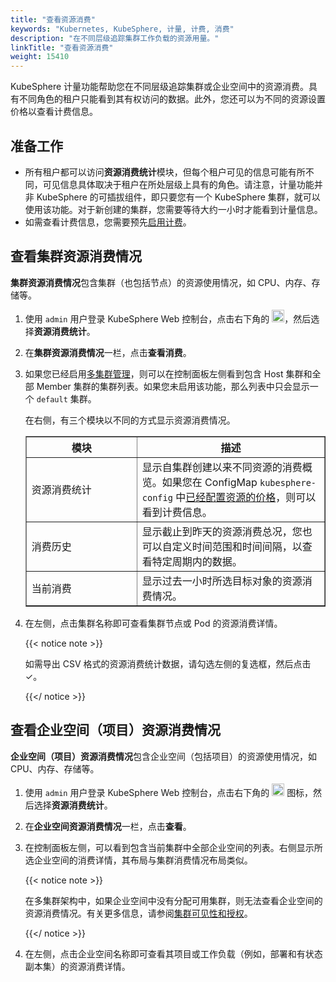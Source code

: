 ```yaml
---
title: "查看资源消费"
keywords: "Kubernetes, KubeSphere, 计量, 计费, 消费"
description: "在不同层级追踪集群工作负载的资源用量。"
linkTitle: "查看资源消费"
weight: 15410
---
```


KubeSphere 计量功能帮助您在不同层级追踪集群或企业空间中的资源消费。具有不同角色的租户只能看到其有权访问的数据。此外，您还可以为不同的资源设置价格以查看计费信息。

## 准备工作 

- 所有租户都可以访问**资源消费统计**模块，但每个租户可见的信息可能有所不同，可见信息具体取决于租户在所处层级上具有的角色。请注意，计量功能并非 KubeSphere 的可插拔组件，即只要您有一个 KubeSphere 集群，就可以使用该功能。对于新创建的集群，您需要等待大约一小时才能看到计量信息。
- 如需查看计费信息，您需要预先[启用计费](../enable-billing/)。

## 查看集群资源消费情况

**集群资源消费情况**包含集群（也包括节点）的资源使用情况，如 CPU、内存、存储等。

1. 使用 `admin` 用户登录 KubeSphere Web 控制台，点击右下角的 <img src="/images/docs/v3.x/zh-cn/toolbox/metering-and-billing/view-resource-consumption/toolbox.png" width='20px' alt="icon" />，然后选择**资源消费统计**。

2. 在**集群资源消费情况**一栏，点击**查看消费**。

3. 如果您已经启用[多集群管理](../../../multicluster-management/)，则可以在控制面板左侧看到包含 Host 集群和全部 Member 集群的集群列表。如果您未启用该功能，那么列表中只会显示一个 `default` 集群。

   在右侧，有三个模块以不同的方式显示资源消费情况。

   <table border="1">
     <tbody>
       <tr>
         <th width='160'>模块</th>
         <th>描述</th>
       </tr>
       <tr>
         <td>资源消费统计</td>
         <td>显示自集群创建以来不同资源的消费概览。如果您在 ConfigMap <code>kubesphere-config</code> 中<a href='../enable-billing/'>已经配置资源的价格</a>，则可以看到计费信息。</td>
       </tr>
         <tr>
           <td>消费历史</td>
           <td>显示截止到昨天的资源消费总况，您也可以自定义时间范围和时间间隔，以查看特定周期内的数据。</td>
       </tr>
         <tr>
           <td>当前消费</td>
           <td>显示过去一小时所选目标对象的资源消费情况。</td>
       </tr>
     </tbody>
   </table>
   
4. 在左侧，点击集群名称即可查看集群节点或 Pod 的资源消费详情。

   {{< notice note >}}
   
   如需导出 CSV 格式的资源消费统计数据，请勾选左侧的复选框，然后点击 ✓。
   
   {{</ notice >}} 

## 查看企业空间（项目）资源消费情况

**企业空间（项目）资源消费情况**包含企业空间（包括项目）的资源使用情况，如 CPU、内存、存储等。

1. 使用 `admin` 用户登录 KubeSphere Web 控制台，点击右下角的 <img src="/images/docs/v3.x/zh-cn/toolbox/metering-and-billing/view-resource-consumption/toolbox.png" width='20' alt="icon" /> 图标，然后选择**资源消费统计**。

2. 在**企业空间资源消费情况**一栏，点击**查看**。

3. 在控制面板左侧，可以看到包含当前集群中全部企业空间的列表。右侧显示所选企业空间的消费详情，其布局与集群消费情况布局类似。

   {{< notice note >}}

   在多集群架构中，如果企业空间中没有分配可用集群，则无法查看企业空间的资源消费情况。有关更多信息，请参阅[集群可见性和授权](../../../cluster-administration/cluster-settings/cluster-visibility-and-authorization/)。

   {{</ notice >}} 

4. 在左侧，点击企业空间名称即可查看其项目或工作负载（例如，部署和有状态副本集）的资源消费详情。
